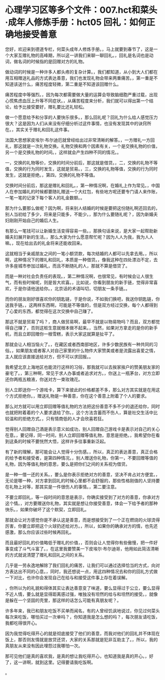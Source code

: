 # 心理学习区等多个文件：007.hct和菜头·成年人修炼手册：hct05 回礼：如何正确地接受善意

您好，欢迎来到德道专栏，何菜头成年人修炼手册。，马上就要到春节了，这是一个大家互赠礼物的高峰期，所以这一讲我们来聊一聊回礼。，回礼是名词也是动词，做名词的时候指的是回赠对方的礼物。

做动词的时候是一种许多人都头疼的复杂计算。，我们都知道，从小到大人们都在用互相赠送礼品的方式表达善意，我们也发现礼物会带来两重痛苦。，第一重是不知道该送什么，痛苦程度轻微，第二重是不知道该回赠什么。

痛苦程度中等强烈。，因为每次都需要做大量的运算会导致脑细胞严重过载，出现心慌焦虑血压上升等不同症状。，从痛苦程度来分析，我们就可以得出第一个结论，给予比接受要好，赠礼要比还礼轻松。

做一个愿意给予和分享的人要快乐很多。，那么回礼呢？回礼为什么给人感觉压力很大？这是因为人们从来没有仔细分析过这件事情，也没有发现其中的诀窍所在。，其实关于赠礼和回礼这件事。

法国大思想家皮埃尔·布尔迪厄就曾经给出过非常清晰的解答。，一方赠礼一方回礼，那这就是一次礼物交换。礼物交换和两个因素有关，一个是交换礼物的价值，另一个是交换礼物的时间。，这样就会产生四种不同的情况。。

一，交换的礼物等价，交换的时间分前后，那这就是借贷。，二，交换的礼物不等值，交换的行为同时发生，这就是贸易。，三，交换的礼物等值，交换的行为同时发生，这就是拒绝。，第四，交换的礼物不等值。

交换时间分前后，那这是赠礼和回礼。，第一种情况啊，在婚礼上作为常见。，中国人在参加婚礼的时候都要随礼赠送一个大红包，有些地方呢还要专门请人来作账，一笔一笔的记录下每个客人的礼金数额。。

那为什么要那么做呢？因为啊，将来别人结婚的时候是要把这份随礼啊还回去的，别人当初给了多少，将来是只能多，不能少。，那为什么要随礼呢？，因为新婚夫妇刚刚开始自己的婚后人生。

有那么一笔钱可以让新婚生活变得容易一些。，那换句话来说，是大家一起帮助新婚夫妇展开新的生活。，那么大家为什么愿意帮忙呢？因为人人为我，我为人人嘛。，现在给出去的礼金将来还能收回来。

这就相当于亲戚朋友之间的一笔小额贷款，每次结婚的人都可以先拿去用。，所以啊，这种情况下的赠礼和回礼，本质是一种借贷。，像我这种在四处漂泊不定，去许多座城市参加过婚礼，而且不断随礼的人，那就不算是借贷了。

而是一种对社会负责任的表现。，第二种情况啊，也很常见，有时候会让人很生气，而有些时候呢，则是皆大欢喜。，比如说，你看到朋友的新手链，觉得非常喜欢，于是你请他送给你。，北京话的术语叫切，切朋友一条手链。。

而你的朋友刚好很喜欢你的钥匙链，于是你说，不如我们换吧，我送你钥匙链，你送我手链。，这两样东西啊，可能是不等值的，但是双方经过交换，每个人都得到了心爱的东西，都觉得在这次交换中自己赚了。

那这不就是贸易了吗？，商人做贸易啊，最早不就是以物易物吗？而且，双方都觉得自己赚了，否则这桩生意就根本做不起来。，当然，如果对方拿走的是你的新手机，而且立即回赠你一根雪糕，表示大家这就算是扯平了。

那就会让人相当恼火了。，在藏区或者西南部地区，许多少数民族有一种共同的习俗。，如果朋友或者客人对自己家里的什么物件大家赞美或者是流露出喜爱之情，主人就应该直接送给对方，但不可以求回报。。

我希望北京上海地区也能流行这样的习俗，那我就可以去挨家挨户的赞美朋友家的豪宅了。，第三种啊，常见于求人办事或者追求对方。，你送上一瓶茅台，对方立即还你两瓶五粮液，你送对方一束玫瑰花。

别人立即送你一个游戏卡，算下来彼此的价格都差不多，那么对方其实就是在用这个方式拒绝你。，赠送礼物是一种善意，你在这个善意上附着了个人的要求。

那么对方就可以用立即回赠等值礼物的方法把这份善意不多不少的退还给你，同时也就把附着着的个人要求退给了你。，这个方法含蓄而不伤人，算是社交生活中比较温和的拒绝方式。，只有情商低的人才会欣喜若狂。

觉得别人回赠自己酒是表示意义如成功，别人回赠自己游戏卡是表示对自己的关心在意。，要记得，同一时间，别人立即回赠等值礼物，意思是拒绝。，我希望你在看到这条的时候不要恍然大悟，这样许多往事重新泛起。

有了新的理解，那可能会让人觉得十分伤感。，所以，真正的表达善意，真正合格的给予者和接受者，是第四种情况。，别人赠送你礼物，你第一，不要回赠等值的礼物，因为等值礼物的意思，要么是把你们之间的关系视为借贷。

是一种一借一还的关系。，要么是你表示拒绝对方的善意，坚决不肯占对方便宜。，无论是哪一种，对方拿到回礼的时候心里都不会舒服的，那些性格刚值的人坚持要在礼物上对等，那其实是一件很伤人的事情。，第二要注意。

不要立即回礼，等一段时间的意思是表示，你确实接受到了对方的善意，你承对方这个情。，对方要赠送你礼物，其实就是想让你接受善意，体会一下给予者的那种快乐。，如果你破坏了这个默契，立即回礼。

那就会让对方感觉你是不承认这是善意，而是想接受到了一个正在燃烧的火球烫得厉害，你要立即把这个火球扔还给对方。，所以，如果你的确承对方的情，也先还感激，那么你应该过些时候再回礼。

而且最好回礼的价值略低于赠礼的价值，，否则会让人觉得你有些傲慢，把一件好事变成了斗气斗富了。，在这里我要赞美一下皮埃尔·布尔迪哥，他用如此简洁清晰的方式就说清楚了赠礼和回礼之间的关系。

几乎是一劳永逸地解除了我们回礼的痛苦，让我们可以通过选择恰当的方式，向对方表达出不同的心意。，同时，我还想说一点，用这四种情况去和你的回礼方式做一下对比，也许你会发现自己在给与和接受这件事上存在着误解。

，你所以为的礼貌和得体其实让表达善意变了味道，要么显得过于公立，要么显得不近人情，要么就是显得距离感过强，唯独没有坦然的给与和坦然的接受。，就像是躲在一个坚固的壳里，那这样的话怎么可能有真朋友呢？。

许多年来，我已和朋友吃饭不买单而闻名，有的人曾经饥讽地说过，你见过何菜头每次来吃饭，哪怕买过一次单吗？，你知道我是怎么想的吗？，每次朋友请吃饭，我都吃得很开心。

因为我觉得吃得开心的就是彻底接受了他们的善意，而我对他们的回礼并不体现在饭上，那否则友情就是放贷还贷，大家的关系那就是犯非互助主了。，所以，我的真朋友从来没有因此埋怨过我哪怕一次。

那可见他们是真的喜欢我，是真的想让我吃得开心，也知道我是真的开心。，好了，这一讲啊，就到这里。记得要请我吃饭啊。

。